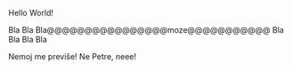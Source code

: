 Hello World!

Bla Bla Bla@@@@@@@@@@@@@@@@moze@@@@@@@@@@@ Bla Bla Bla Bla

Nemoj me previše! Ne Petre, neee!
